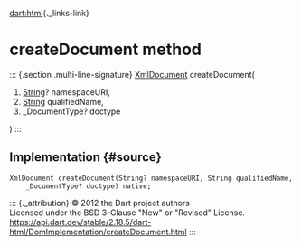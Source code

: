 [dart:html](../../dart-html/dart-html-library){._links-link}

createDocument method
=====================

::: {.section .multi-line-signature}
[XmlDocument](../xmldocument-class) createDocument(

1.  [String](../../dart-core/string-class)? namespaceURI,
2.  [String](../../dart-core/string-class) qualifiedName,
3.  \_DocumentType? doctype

)
:::

Implementation {#source}
--------------

``` {.language-dart data-language="dart"}
XmlDocument createDocument(String? namespaceURI, String qualifiedName,
    _DocumentType? doctype) native;
```

::: {._attribution}
© 2012 the Dart project authors\
Licensed under the BSD 3-Clause \"New\" or \"Revised\" License.\
<https://api.dart.dev/stable/2.18.5/dart-html/DomImplementation/createDocument.html>
:::
